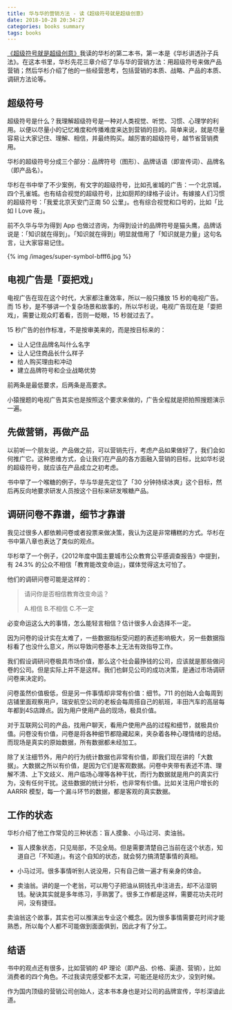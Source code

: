 ```yaml
---
title: 华与华的营销方法 - 读《超级符号就是超级创意》
date: 2018-10-28 20:34:27
categories: books summary
tags: books
---
```


[《超级符号就是超级创意》](https://item.jd.com/11937718.html)我读的华杉的第二本书，第一本是《华杉讲透孙子兵法》。在这本书里，华杉先花三章介绍了华与华的营销方法：用超级符号来做产品营销；然后华杉介绍了他的一些经营思考，包括营销的本质、战略、产品的本质、调研方法论等。

## 超级符号

超级符号是什么？我理解超级符号是一种对人类视觉、听觉、习惯、心理学的利用。以便以尽量小的记忆难度和传播难度来达到营销的目的。简单来说，就是尽量容易让大家记住、理解、相信，并最终购买。越厉害的超级符号，越节省营销费用。

华杉的超级符号分成三个部分：品牌符号（图形）、品牌话语（即宣传词）、品牌名（即产品名）。

华杉在书中举了不少案例，有文字的超级符号，比如孔雀城的广告：一个北京城，四个孔雀城。也有结合视觉的超级符号，比如厨邦的绿格子设计。有嫁接人们习惯的超级符号：「我爱北京天安门正南 50 公里」。也有综合视觉和口号的，比如「比如 I Love 莜」。

前不久华与华为得到 App 也做过咨询，为得到设计的品牌符号是猫头鹰，品牌话说是：「知识就在得到」。「知识就在得到」明显就借用了「知识就是力量」这句名言，让大家容易记住。

{% img /images/super-symbol-bfff6.jpg %}

## 电视广告是「耍把戏」

电视广告在现在这个时代，大家都注重效率，所以一般只播放 15 秒的电视广告。而 15 秒，是不够讲一个复杂场景和故事的，所以华杉说，电视广告现在是「耍把戏」，需要让观众盯着看，否则一眨眼，15 秒就过去了。

15 秒广告的创作标准，不是按审美来的，而是按目标来的：

 - 让人记住品牌名叫什么名字
 - 让人记住商品长什么样子
 - 给人购买理由和冲动
 - 建立品牌符号和企业战略优势

前两条是最低要求，后两条是高要求。

小猿搜题的电视广告其实也是按照这个要求来做的，广告全程就是把拍照搜题演示一遍。

## 先做营销，再做产品

以前听一个朋友说，产品做之前，可以营销先行，考虑产品如果做好了，我们会如何推广它。这种思维方式，会让我们在产品的各方面融入营销的目标，比如华杉说的超级符号，就应该在产品成立之初考虑。

书中举了一个喉糖的例子，华与华是先定位了「30 分钟持续冰爽」这个目标，然后再反向地要求研发人员按这个目标来研发喉糖产品。

## 调研问卷不靠谱，细节才靠谱

我见过很多人都依赖问卷或者投票来做决策，我认为这是非常糟糕的方式。华杉在书中第八章也表达了类似的观点。

华杉举了一个例子，《2012年度中国主要城市公众教育公平感调查报告》中提到，有 24.3% 的公众不相信「教育能改变命运」，媒体觉得这太可怕了。


他们的调研问卷可能是这样的：

>请问你是否相信教育改变命运？
>
>A.相信
>B.不相信
>C.不一定

必变命运这么大的事情，怎么能轻言相信？估计很多人会选择不一定。

因为问卷的设计实在太难了，一些数据指标受问题的表述影响极大，另一些数据指标看了也没什么意义，所以导致问卷基本上无法有效指导工作。

我们假设调研问卷极具市场价值，那么这个社会最挣钱的公司，应该就是那些做问卷的公司。但是实际上并不是这样。我们也鲜见公司的成功决策，是通过市场调研问卷来决定的。

问卷虽然价值极低，但是另一件事情却非常有价值：细节。711 的创始人会每周到店铺里面观察用户，瑞安航空公司的老板会每周搭自己的航班，丰田汽车的高层每年都到4S店蹲点。因为用户使用产品的现场，极具价值。

对于互联网公司的产品，找用户聊天，看用户使用产品的过程和细节，就极具价值。问卷没有价值，问卷是将各种细节都隐藏起来，夹杂着各种心理情绪的总结。而现场是真实的原始数据，所有数据都未经加工。

除了关注细节外，用户的行为统计数据也非常有价值，即我们现在讲的「大数据」。大数据之所以有价值，是因为它们是客观数据。问卷中夹带有表述不清、理解不清、上下文歧义、用户临场心理等各种干扰，而行为数据就是用户的真实行为，没有任何干扰。这些数据的统计分析，也非常有价值。比如关注用户增长的 AARRR 模型，每一个漏斗环节的数据，都是客观的真实数据。

## 工作的状态

华杉介绍了他工作常见的三种状态：盲人摸象、小马过河、卖油翁。

 - 盲人摸象状态，只见局部，不见全局。但是需要清楚自己当前在这个状态，知道自己「不知道」。有这个自知的状态，就会努力搞清楚事情的真相。

 - 小马过河。很多事情听别人说没用，只有自己做一遍才有亲身的体会。

 - 卖油翁。讲的是一个老翁，可以用勺子把油从铜钱孔中注进去，却不沾湿铜钱。秘诀其实就是多年练习，手熟罢了。很多工作都是这样，需要花功夫花时间，没有捷径。

卖油翁这个故事，其实也可以推演出专业这个概念。因为很多事情需要花时间才能熟悉，所以每个人都不可能做到面面俱到，因此才有了分工。

## 结语

书中的观点还有很多，比如营销的 4P 理论（即产品、价格、渠道、营销），比如消费者的四个角色。不过我读完感受都不太深，可能还是经历太少，没到时候。

作为国内顶级的营销公司创始人，这本书本身也是对公司的品牌宣传，华杉深谙此道。
